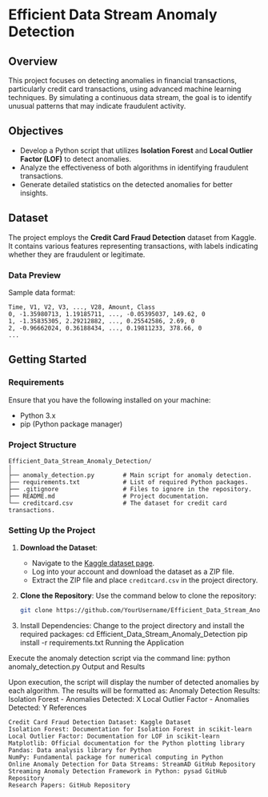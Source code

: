 # Efficient Data Stream Anomaly Detection

## Overview
This project focuses on detecting anomalies in financial transactions, particularly credit card transactions, using advanced machine learning techniques. By simulating a continuous data stream, the goal is to identify unusual patterns that may indicate fraudulent activity.

## Objectives
- Develop a Python script that utilizes **Isolation Forest** and **Local Outlier Factor (LOF)** to detect anomalies.
- Analyze the effectiveness of both algorithms in identifying fraudulent transactions.
- Generate detailed statistics on the detected anomalies for better insights.

## Dataset
The project employs the **Credit Card Fraud Detection** dataset from Kaggle. It contains various features representing transactions, with labels indicating whether they are fraudulent or legitimate.

### Data Preview
Sample data format:
```
Time, V1, V2, V3, ..., V28, Amount, Class
0, -1.35980713, 1.19185711, ..., -0.05395037, 149.62, 0
1, -1.35835305, 2.29212882, ..., 0.25542586, 2.69, 0
2, -0.96662024, 0.36188434, ..., 0.19811233, 378.66, 0
...
```

## Getting Started

### Requirements
Ensure that you have the following installed on your machine:
- Python 3.x
- pip (Python package manager)

### Project Structure
```
Efficient_Data_Stream_Anomaly_Detection/
│
├── anomaly_detection.py        # Main script for anomaly detection.
├── requirements.txt            # List of required Python packages.
├── .gitignore                  # Files to ignore in the repository.
├── README.md                   # Project documentation.
└── creditcard.csv              # The dataset for credit card transactions.
```

### Setting Up the Project

1. **Download the Dataset**:
   - Navigate to the [Kaggle dataset page](https://www.kaggle.com/datasets/mlg-ulb/creditcardfraud).
   - Log into your account and download the dataset as a ZIP file.
   - Extract the ZIP file and place `creditcard.csv` in the project directory.

2. **Clone the Repository**:
   Use the command below to clone the repository:
   ```bash
   git clone https://github.com/YourUsername/Efficient_Data_Stream_Anomaly_Detection.git
3. Install Dependencies: Change to the project directory and install the required packages:
   cd Efficient_Data_Stream_Anomaly_Detection
   pip install -r requirements.txt
Running the Application

Execute the anomaly detection script via the command line:
python anomaly_detection.py
Output and Results

Upon execution, the script will display the number of detected anomalies by each algorithm. The results will be formatted as:
Anomaly Detection Results:
Isolation Forest - Anomalies Detected: X
Local Outlier Factor - Anomalies Detected: Y
References

    Credit Card Fraud Detection Dataset: Kaggle Dataset
    Isolation Forest: Documentation for Isolation Forest in scikit-learn
    Local Outlier Factor: Documentation for LOF in scikit-learn
    Matplotlib: Official documentation for the Python plotting library
    Pandas: Data analysis library for Python
    NumPy: Fundamental package for numerical computing in Python
    Online Anomaly Detection for Data Streams: StreamAD GitHub Repository
    Streaming Anomaly Detection Framework in Python: pysad GitHub Repository
    Research Papers: GitHub Repository
